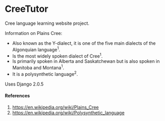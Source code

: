 # CreeTutor

Cree language learning website project.

Information on Plains Cree:
  * Also known as the Y-dialect, it is one of the five main dialects of the Algonquian language<sup>1</sup>.
  * Is the most widely spoken dialect of Cree<sup>1</sup>.
  * Is primarily spoken in Alberta and Saskatchewan but is also spoken in Manitoba and Montana<sup>1</sup>.
  * It is a polysynthetic language<sup>2</sup>.
  
Uses Django 2.0.5

#### References
  1. https://en.wikipedia.org/wiki/Plains_Cree
  2. https://en.wikipedia.org/wiki/Polysynthetic_language
